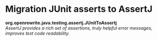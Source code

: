 # Migration JUnit asserts to AssertJ

**org.openrewrite.java.testing.assertj.JUnitToAssertj**  
_AssertJ provides a rich set of assertions, truly helpful error messages, improves test code readability._

